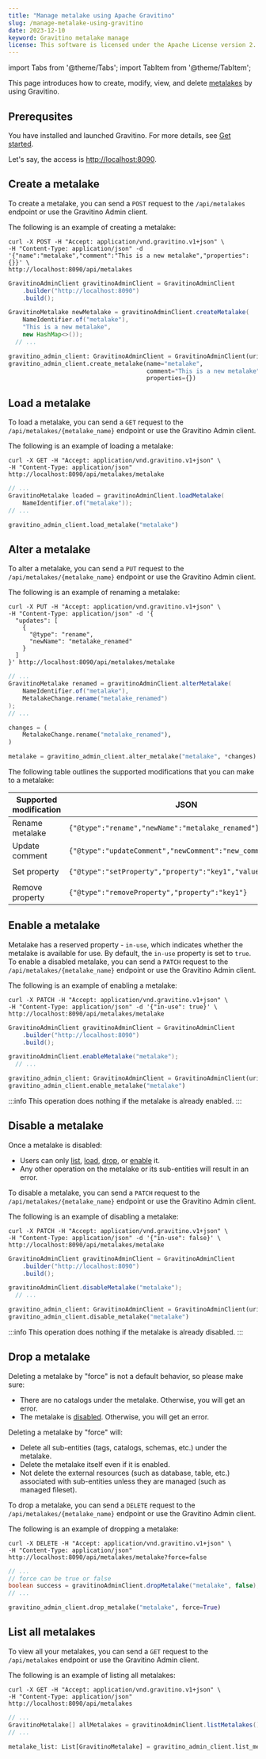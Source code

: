 ```yaml
---
title: "Manage metalake using Apache Gravitino"
slug: /manage-metalake-using-gravitino
date: 2023-12-10
keyword: Gravitino metalake manage
license: This software is licensed under the Apache License version 2.
---
```


import Tabs from '@theme/Tabs';
import TabItem from '@theme/TabItem';

This page introduces how to create, modify, view, and delete [metalakes](./glossary.md#metalake) by using Gravitino. 

## Prerequsites

You have installed and launched Gravitino. For more details, see [Get started](./getting-started.md).

Let's say, the access is [http://localhost:8090](http://localhost:8090).

## Create a metalake

To create a metalake, you can send a `POST` request to the `/api/metalakes` endpoint or use the Gravitino Admin client.

The following is an example of creating a metalake:

<Tabs groupId="language" queryString>
<TabItem value="shell" label="Shell">

```shell
curl -X POST -H "Accept: application/vnd.gravitino.v1+json" \
-H "Content-Type: application/json" -d '{"name":"metalake","comment":"This is a new metalake","properties":{}}' \
http://localhost:8090/api/metalakes
```

</TabItem>
<TabItem value="java" label="Java">

```java
GravitinoAdminClient gravitinoAdminClient = GravitinoAdminClient
    .builder("http://localhost:8090")
    .build();

GravitinoMetalake newMetalake = gravitinoAdminClient.createMetalake(
    NameIdentifier.of("metalake"),
    "This is a new metalake",
    new HashMap<>());
  // ...
```

</TabItem>
<TabItem value="python" label="Python">

```python
gravitino_admin_client: GravitinoAdminClient = GravitinoAdminClient(uri="http://localhost:8090")
gravitino_admin_client.create_metalake(name="metalake", 
                                       comment="This is a new metalake", 
                                       properties={})
```

</TabItem>
</Tabs>

## Load a metalake

To load a metalake, you can send a `GET` request to the `/api/metalakes/{metalake_name}` endpoint or use the Gravitino Admin client.

The following is an example of loading a metalake:

<Tabs groupId="language" queryString>
<TabItem value="shell" label="Shell">

```shell
curl -X GET -H "Accept: application/vnd.gravitino.v1+json" \
-H "Content-Type: application/json"  http://localhost:8090/api/metalakes/metalake
```

</TabItem>
<TabItem value="java" label="Java">

```java
// ...
GravitinoMetalake loaded = gravitinoAdminClient.loadMetalake(
    NameIdentifier.of("metalake"));
// ...
```

</TabItem>
<TabItem value="python" label="Python">

```python
gravitino_admin_client.load_metalake("metalake")
```

</TabItem>
</Tabs>

## Alter a metalake

To alter a metalake, you can send a `PUT` request to the `/api/metalakes/{metalake_name}` endpoint or use the Gravitino Admin client.

The following is an example of renaming a metalake:

<Tabs groupId="language" queryString>
<TabItem value="shell" label="Shell">

```shell
curl -X PUT -H "Accept: application/vnd.gravitino.v1+json" \
-H "Content-Type: application/json" -d '{
  "updates": [
    {
      "@type": "rename",
      "newName": "metalake_renamed"
    }
  ]
}' http://localhost:8090/api/metalakes/metalake
```

</TabItem>
<TabItem value="java" label="Java">

```java
// ...
GravitinoMetalake renamed = gravitinoAdminClient.alterMetalake(
    NameIdentifier.of("metalake"),
    MetalakeChange.rename("metalake_renamed")
);
// ...
```

</TabItem>
<TabItem value="python" label="Python">

```python
changes = (
    MetalakeChange.rename("metalake_renamed"),
)

metalake = gravitino_admin_client.alter_metalake("metalake", *changes)
```

</TabItem>
</Tabs>


The following table outlines the supported modifications that you can make to a metalake:

| Supported modification | JSON                                                         | Java                                            | Python                                                                                    |
|------------------------|--------------------------------------------------------------|-------------------------------------------------|-------------------------------------------------------------------------------------------|
| Rename metalake        | `{"@type":"rename","newName":"metalake_renamed"}`            | `MetalakeChange.rename("metalake_renamed")`     | `MetalakeChange.rename("metalake_renamed")`                                               |
| Update comment         | `{"@type":"updateComment","newComment":"new_comment"}`       | `MetalakeChange.updateComment("new_comment")`   | `MetalakeChange.update_comment("new_comment")`                                    |
| Set property           | `{"@type":"setProperty","property":"key1","value":"value1"}` | `MetalakeChange.setProperty("key1", "value1")`  | `MetalakeChange.set_property("key1", "value1")` |
| Remove property        | `{"@type":"removeProperty","property":"key1"}`               | `MetalakeChange.removeProperty("key1")`         | `MetalakeChange.remove_property("key1")`                               |

## Enable a metalake

Metalake has a reserved property - `in-use`, which indicates whether the metalake is available for use. By default, the `in-use` property is set to `true`.
To enable a disabled metalake, you can send a `PATCH` request to the `/api/metalakes/{metalake_name}` endpoint or use the Gravitino Admin client.

The following is an example of enabling a metalake:

<Tabs groupId="language" queryString>
<TabItem value="shell" label="Shell">

```shell
curl -X PATCH -H "Accept: application/vnd.gravitino.v1+json" \
-H "Content-Type: application/json" -d '{"in-use": true}' \
http://localhost:8090/api/metalakes/metalake
```

</TabItem>
<TabItem value="java" label="Java">

```java
GravitinoAdminClient gravitinoAdminClient = GravitinoAdminClient
    .builder("http://localhost:8090")
    .build();

gravitinoAdminClient.enableMetalake("metalake");
  // ...
```

</TabItem>
<TabItem value="python" label="Python">

```python
gravitino_admin_client: GravitinoAdminClient = GravitinoAdminClient(uri="http://localhost:8090")
gravitino_admin_client.enable_metalake("metalake")
```

</TabItem>
</Tabs>

:::info
This operation does nothing if the metalake is already enabled.
:::

## Disable a metalake

Once a metalake is disabled:
 - Users can only [list](#list-all-metalakes), [load](#load-a-metalake), [drop](#drop-a-metalake), or [enable](#enable-a-metalake) it.
 - Any other operation on the metalake or its sub-entities will result in an error.

To disable a metalake, you can send a `PATCH` request to the `/api/metalakes/{metalake_name}` endpoint or use the Gravitino Admin client.

The following is an example of disabling a metalake:

<Tabs groupId="language" queryString>
<TabItem value="shell" label="Shell">

```shell
curl -X PATCH -H "Accept: application/vnd.gravitino.v1+json" \
-H "Content-Type: application/json" -d '{"in-use": false}' \
http://localhost:8090/api/metalakes/metalake
```

</TabItem>
<TabItem value="java" label="Java">

```java
GravitinoAdminClient gravitinoAdminClient = GravitinoAdminClient
    .builder("http://localhost:8090")
    .build();

gravitinoAdminClient.disableMetalake("metalake");
  // ...
```

</TabItem>
<TabItem value="python" label="Python">

```python
gravitino_admin_client: GravitinoAdminClient = GravitinoAdminClient(uri="http://localhost:8090")
gravitino_admin_client.disable_metalake("metalake")
```

</TabItem>
</Tabs>

:::info
This operation does nothing if the metalake is already disabled.
:::

## Drop a metalake

Deleting a metalake by "force" is not a default behavior, so please make sure:

- There are no catalogs under the metalake. Otherwise, you will get an error.
- The metalake is [disabled](#disable-a-metalake). Otherwise, you will get an error.

Deleting a metalake by "force" will:

- Delete all sub-entities (tags, catalogs, schemas, etc.) under the metalake.
- Delete the metalake itself even if it is enabled.
- Not delete the external resources (such as database, table, etc.) associated with sub-entities unless they are managed (such as managed fileset).

To drop a metalake, you can send a `DELETE` request to the `/api/metalakes/{metalake_name}` endpoint or use the Gravitino Admin client.

The following is an example of dropping a metalake:

<Tabs groupId="language" queryString>
<TabItem value="shell" label="Shell">

```shell
curl -X DELETE -H "Accept: application/vnd.gravitino.v1+json" \
-H "Content-Type: application/json" http://localhost:8090/api/metalakes/metalake?force=false
```

</TabItem>
<TabItem value="java" label="Java">

```java
// ...
// force can be true or false
boolean success = gravitinoAdminClient.dropMetalake("metalake", false);
// ...
```

</TabItem>
<TabItem value="python" label="Python">

```python
gravitino_admin_client.drop_metalake("metalake", force=True)
```

</TabItem>
</Tabs>

## List all metalakes

To view all your metalakes, you can send a `GET` request to the `/api/metalakes` endpoint or use the Gravitino Admin client.

The following is an example of listing all metalakes:

<Tabs groupId="language" queryString>
<TabItem value="shell" label="Shell">

```shell
curl -X GET -H "Accept: application/vnd.gravitino.v1+json" \
-H "Content-Type: application/json"  http://localhost:8090/api/metalakes
```

</TabItem>
<TabItem value="java" label="Java">

```java
// ...
GravitinoMetalake[] allMetalakes = gravitinoAdminClient.listMetalakes();
// ...
```

</TabItem>
<TabItem value="python" label="Python">

```python
metalake_list: List[GravitinoMetalake] = gravitino_admin_client.list_metalakes()
```

</TabItem>
</Tabs>
